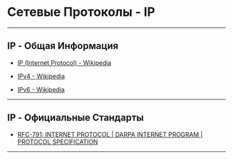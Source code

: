 # Сетевые Протоколы - IP

---

## IP - Общая Информация

* [IP (Internet Protocol) - Wikipedia](https://en.wikipedia.org/wiki/Internet_Protocol)

* [IPv4 - Wikipedia](https://en.wikipedia.org/wiki/IPv4)

* [IPv6 - Wikipedia](https://en.wikipedia.org/wiki/IPv6)

---

## IP - Официальные Стандарты

* [RFC-791: INTERNET PROTOCOL | DARPA INTERNET PROGRAM | PROTOCOL SPECIFICATION](https://datatracker.ietf.org/doc/html/rfc791)

---
